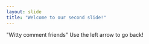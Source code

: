 ```yaml
---
layout: slide
title: "Welcome to our second slide!"
---
```

"Witty comment friends"
Use the left arrow to go back!
